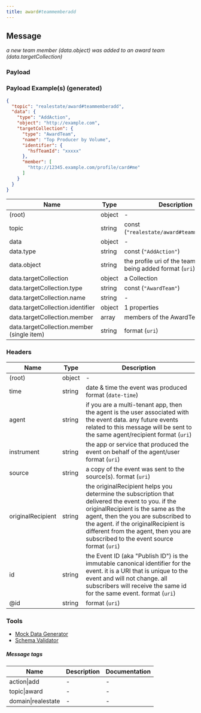 ```yaml
---
title: award#teammemberadd
---
```

## Message

*a new team member (data.object) was added to an award team (data.targetCollection)*

### Payload

### Payload Example(s) (generated)

```json
{
  "topic": "realestate/award#teammemberadd",
  "data": {
    "type": "AddAction",
    "object": "http://example.com",
    "targetCollection": {
      "type": "AwardTeam",
      "name": "Top Producer by Volume",
      "identifier": {
        "hsfTeamId": "xxxxx"
      },
      "member": [
        "http://12345.example.com/profile/card#me"
      ]
    }
  }
}
```


| Name | Type | Description |
|---|---|---|
| (root) | object | - |
| topic | string | const (`"realestate/award#teammemberadd"`)  |
| data | object | - |
| data.type | string | const (`"AddAction"`)  |
| data.object | string | the profile uri of the team member being added format (`uri`) |
| data.targetCollection | object | a Collection |
| data.targetCollection.type | string | const (`"AwardTeam"`)  |
| data.targetCollection.name | string | - |
| data.targetCollection.identifier | object |  1 properties |
| data.targetCollection.member | array<string> | members of the AwardTeam |
| data.targetCollection.member (single item) | string |  format (`uri`) |

### Headers

| Name | Type | Description |
|---|---|---|
| (root) | object | - |
| time | string | date & time the event was produced format (`date-time`) |
| agent | string | if you are a multi-tenant app, then the agent is the user associated with the event data. any future events related to this message will be sent to the same agent/recipient format (`uri`) |
| instrument | string | the app or service that produced the event on behalf of the agent/user format (`uri`) |
| source | string | a copy of the event was sent to the source(s). format (`uri`) |
| originalRecipient | string | the originalRecipient helps you determine the subscription that delivered the event to you. if the originalRecipient is the same as the agent, then the you are subscribed to the agent. if the originalRecipient is different from the agent, then you are subscribed to the event source format (`uri`) |
| id | string | the Event ID (aka "Publish ID") is the immutable canonical identifier for the event. it is a URI that is unique to the event and will not change. all subscribers will receive the same id for the same event. format (`uri`) |
| @id | string |  format (`uri`) |

### Tools

* [Mock Data Generator](/tools/mock-data-generator)
* [Schema Validator](/tools/validate)


##### Message tags

| Name | Description | Documentation |
|---|---|---|
| action\|add | - | - |
| topic\|award | - | - |
| domain\|realestate | - | - |

